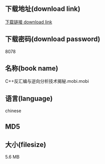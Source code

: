 ## 下载地址(download link)
[下载链接 download link](https://tutu365.netlify.app/?s=C%2B%2B%E5%8F%8D%E6%B1%87%E7%BC%96%E4%B8%8E%E9%80%86%E5%90%91%E5%88%86%E6%9E%90%E6%8A%80%E6%9C%AF%E6%8F%AD%E7%A7%98.mobi)

## 下载密码(download password)
8078

## 名称(book name)
C++反汇编与逆向分析技术揭秘.mobi.mobi

## 语言(language)
chinese

## MD5


## 大小(filesize)
5.6 MB

